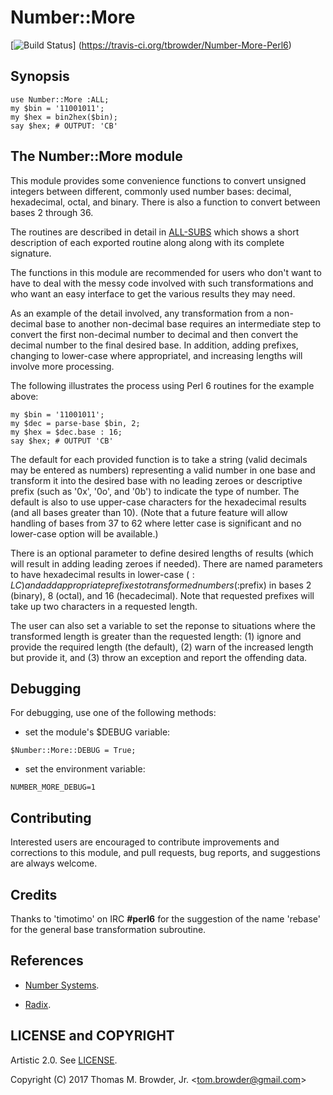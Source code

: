 # Number::More

[![Build Status](https://travis-ci.org/tbrowder/Number-More-Perl6.svg?branch=master)]
  (https://travis-ci.org/tbrowder/Number-More-Perl6)

## Synopsis

    use Number::More :ALL;
    my $bin = '11001011';
    my $hex = bin2hex($bin);
    say $hex; # OUTPUT: 'CB'


## The Number::More module

This module provides some convenience functions to convert unsigned
integers between different, commonly used number bases: decimal,
hexadecimal, octal, and binary. There is also a function to
convert between bases 2 through 36.

The routines are described in detail in
[ALL-SUBS](https://github.com/tbrowder/Number-More-Perl6/blob/master/docs/ALL-SUBS.md)
which shows a short description of each exported routine along along
with its complete signature.

The functions in this module are recommended for users who don't want
to have to deal with the messy code involved with such transformations
and who want an easy interface to get the various results they may
need.

As an example of the detail involved, any transformation from a
non-decimal base to another non-decimal base requires an intermediate
step to convert the first non-decimal number to decimal and then
convert the decimal number to the final desired base.  In addition,
adding prefixes, changing to lower-case where appropriatel, and 
increasing lengths will involve more processing.

The following illustrates the process using Perl 6 routines for the
example above:

    my $bin = '11001011';
    my $dec = parse-base $bin, 2;
    my $hex = $dec.base : 16;
    say $hex; # OUTPUT 'CB'

The default for each provided function is to take a string (valid
decimals may be entered as numbers) representing a valid number in one
base and transform it into the desired base with no leading zeroes or
descriptive prefix (such as '0x', '0o', and '0b') to indicate the type
of number.  The default is also to use upper-case characters for the
hexadecimal results (and all bases greater than 10). (Note that a future
feature will allow handling of bases from 37 to 62 where letter case is
significant and no lower-case option will be available.)

There is an optional parameter to define desired lengths of results
(which will result in adding leading zeroes if needed).  There are
named parameters to have hexadecimal results in lower-case ($:LC) and
add appropriate prefixes to transformed numbers (:$prefix) in bases 2
(binary), 8 (octal), and 16 (hecadecimal).  Note that requested
prefixes will take up two characters in a requested length.

The user can also set a variable to set the reponse to situations
where the transformed length is greater than the requested length: (1)
ignore and provide the required length (the default), (2) warn of the
increased length but provide it, and (3) throw an exception and report
the offending data.

## Debugging

For debugging, use one of the following methods:

- set the module's $DEBUG variable:

```Perl6
$Number::More::DEBUG = True;
```

- set the environment variable:

```Perl6
NUMBER_MORE_DEBUG=1
```

## Contributing

Interested users are encouraged to contribute improvements and
corrections to this module, and pull requests, bug reports, and
suggestions are always welcome.

## Credits

Thanks to 'timotimo' on IRC **\#perl6** for the suggestion of the name
'rebase' for the general base transformation subroutine.

## References

- [Number Systems](https://en.wikipedia.org/wiki/List_of_numeral_systems).

- [Radix](https://en.wikipedia.org/wiki/Radix).

## LICENSE and COPYRIGHT

Artistic 2.0. See [LICENSE](https://github.com/tbrowder/Number-More-Perl6/blob/master/LICENSE).

Copyright (C) 2017 Thomas M. Browder, Jr. <<tom.browder@gmail.com>>
